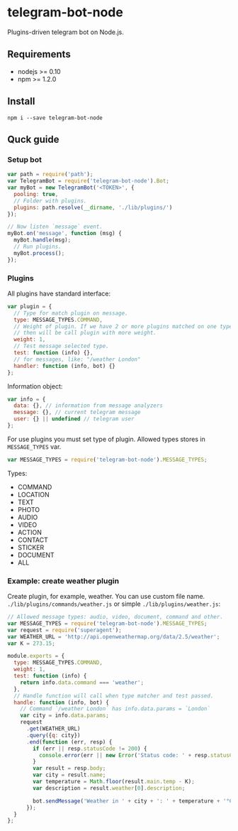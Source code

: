 # telegram-bot-node
Plugins-driven telegram bot on Node.js.

## Requirements
* nodejs >= 0.10
* npm >= 1.2.0

## Install
```
npm i --save telegram-bot-node
```

## Quck guide
### Setup bot
```js
var path = require('path');
var TelegramBot = require('telegram-bot-node').Bot;
var myBot = new TelegramBot('<TOKEN>', {
  pooling: true,
  // Folder with plugins.
  plugins: path.resolve(__dirname, './lib/plugins/')
});

// Now listen `message` event.
myBot.on('message', function (msg) {
  myBot.handle(msg);
  // Run plugins.
  myBot.process();
});
```

### Plugins
All plugins have standard interface:
```js
var plugin = {
  // Type for match plugin on message.
  type: MESSAGE_TYPES.COMMAND,
  // Weight of plugin. If we have 2 or more plugins matched on one type, 
  // then will be call plugin with more weight.
  weight: 1,
  // Test message selected type.
  test: function (info) {},
  // for messages, like: "/weather London"
  handler: function (info, bot) {}
};
```

Information object:
```js
var info = {
  data: {}, // information from message analyzers
  message: {}, // current telegram message
  user: {} || undefined // telegram user
};
```
For use plugins you must set type of plugin. Allowed types stores in `MESSAGE_TYPES` var.
```js
var MESSAGE_TYPES = require('telegram-bot-node').MESSAGE_TYPES;
```
Types:
* COMMAND
* LOCATION
* TEXT
* PHOTO
* AUDIO
* VIDEO
* ACTION
* CONTACT
* STICKER
* DOCUMENT
* ALL

### Example: create weather plugin
Create plugin, for example, weather. You can use custom file name.
`./lib/plugins/commands/weather.js` or simple `./lib/plugins/weather.js`:
```js
// Allowed message types: audio, video, document, command and other.
var MESSAGE_TYPES = require('telegram-bot-node').MESSAGE_TYPES;
var request = require('superagent');
var WEATHER_URL = 'http://api.openweathermap.org/data/2.5/weather';
var K = 273.15;

module.exports = {
  type: MESSAGE_TYPES.COMMAND,
  weight: 1,
  test: function (info) {
    return info.data.command === 'weather';
  },
  // Handle function will call when type matcher and test passed.
  handle: function (info, bot) {
    // Command `/weather London` has info.data.params = `London`
    var city = info.data.params;
    request
      .get(WEATHER_URL)
      .query({q: city})
      .end(function (err, resp) {
        if (err || resp.statusCode != 200) {
          console.error(err || new Error('Status code: ' + resp.statusCode)));
        }
        var result = resp.body;
        var city = result.name;
        var temperature = Math.floor(result.main.temp - K);
        var description = result.weather[0].description;

        bot.sendMessage('Weather in ' + city + ': ' + temperature + '°C. ' + description);
      });
  }
};
```
